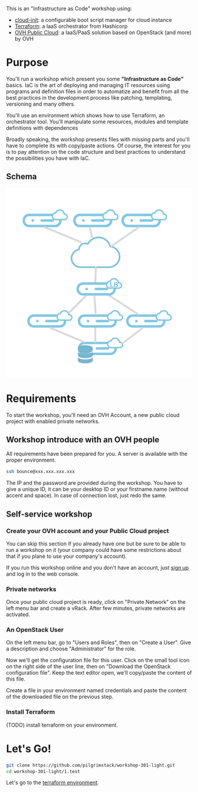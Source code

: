 This is an "Infrastructure as Code" workshop using:
* [cloud-init](https://cloudinit.readthedocs.io/en/latest/): a configurable boot script manager for cloud instance
* [Terraform](https://www.terraform.io/): a IaaS orchestrator from Hashicorp
* [OVH Public Cloud](http://www.ovh.com/public-cloud/): a IaaS/PaaS solution based on OpenStack (and more) by OVH

# Purpose

You'll run a workshop which present you some **"Infrastructure as Code"** basics. IaC is the art of deploying and managing IT resources using programs and definition files in order to automatize and benefit from all the best practices in the development process like patching, templating, versioning and many others.

You'll use an environment which shows how to use Terraform, an orchestrator tool. You'll manipulate some resources, modules and template definitions with dependences

Broadly speaking, the workshop presents files with missing parts and you'll have to complete its with copy/paste actions. Of course, the interest for you is to pay attention on the code structure and best practices to understand the possibilities you have with IaC.

## Schema

![Test architecture](./content/arch.png)

# Requirements

To start the workshop, you'll need an OVH Account, a new public cloud project with enabled private networks.

## Workshop introduce with an OVH people

All requirements have been prepared for you. A server is available with the proper environment.

```bash
ssh bounce@xxx.xxx.xxx.xxx
```

The IP and the password are provided during the workshop. You have to give a unique ID, it can be your desktop ID or your firstname.name (without accent and space). In case of connection lost, just redo the same.

## Self-service workshop

### Create your OVH account and your Public Cloud project

You can skip this section if you already have one but be sure to be able to run a workshop on it (your company could have some restrictions about that if you plane to use your company's account).

If you run this workshop online and you don't have an account, just [sign up](https://www.ovh.com/public-cloud/) and log in to the web console.

### Private networks

Once your public cloud project is ready, click on "Private Network" on the left menu bar and create a vRack. After few minutes, private networks are activated.

### An OpenStack User

On the left menu bar, go to "Users and Roles", then on "Create a User". Give a description and choose "Administrator" for the role. 

Now we'll get the configuration file for this user. Click on the small tool icon on the right side of the user line, then on "Download the OpenStack configuration file". Keep the text editor open, we'll copy/paste the content of this file.

Create a file in your environment named credentials and paste the content of the downloaded file on the previous step.

### Install Terraform

(TODO) install terraform on your environment.

# Let's Go!

```bash
git clone https://github.com/pilgrimstack/workshop-301-light.git
cd workshop-301-light/1.test
```

Let's go to the [terraform environment](./1.test).

